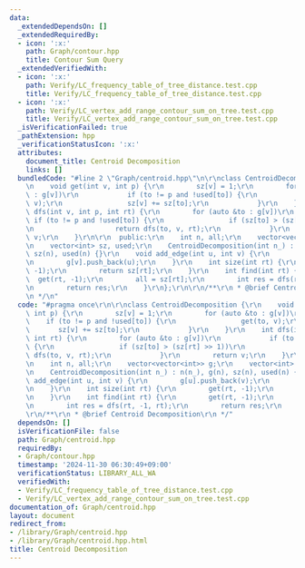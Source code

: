 ```yaml
---
data:
  _extendedDependsOn: []
  _extendedRequiredBy:
  - icon: ':x:'
    path: Graph/contour.hpp
    title: Contour Sum Query
  _extendedVerifiedWith:
  - icon: ':x:'
    path: Verify/LC_frequency_table_of_tree_distance.test.cpp
    title: Verify/LC_frequency_table_of_tree_distance.test.cpp
  - icon: ':x:'
    path: Verify/LC_vertex_add_range_contour_sum_on_tree.test.cpp
    title: Verify/LC_vertex_add_range_contour_sum_on_tree.test.cpp
  _isVerificationFailed: true
  _pathExtension: hpp
  _verificationStatusIcon: ':x:'
  attributes:
    document_title: Centroid Decomposition
    links: []
  bundledCode: "#line 2 \"Graph/centroid.hpp\"\n\r\nclass CentroidDecomposition {\r\
    \n    void get(int v, int p) {\r\n        sz[v] = 1;\r\n        for (auto &to\
    \ : g[v])\r\n            if (to != p and !used[to]) {\r\n                get(to,\
    \ v);\r\n                sz[v] += sz[to];\r\n            }\r\n    }\r\n    int\
    \ dfs(int v, int p, int rt) {\r\n        for (auto &to : g[v])\r\n           \
    \ if (to != p and !used[to]) {\r\n                if (sz[to] > (sz[rt] >> 1))\r\
    \n                    return dfs(to, v, rt);\r\n            }\r\n        return\
    \ v;\r\n    }\r\n\r\n  public:\r\n    int n, all;\r\n    vector<vector<int>> g;\r\
    \n    vector<int> sz, used;\r\n    CentroidDecomposition(int n_) : n(n_), g(n),\
    \ sz(n), used(n) {}\r\n    void add_edge(int u, int v) {\r\n        g[u].push_back(v);\r\
    \n        g[v].push_back(u);\r\n    }\r\n    int size(int rt) {\r\n        get(rt,\
    \ -1);\r\n        return sz[rt];\r\n    }\r\n    int find(int rt) {\r\n      \
    \  get(rt, -1);\r\n        all = sz[rt];\r\n        int res = dfs(rt, -1, rt);\r\
    \n        return res;\r\n    }\r\n};\r\n\r\n/**\r\n * @brief Centroid Decomposition\r\
    \n */\n"
  code: "#pragma once\r\n\r\nclass CentroidDecomposition {\r\n    void get(int v,\
    \ int p) {\r\n        sz[v] = 1;\r\n        for (auto &to : g[v])\r\n        \
    \    if (to != p and !used[to]) {\r\n                get(to, v);\r\n         \
    \       sz[v] += sz[to];\r\n            }\r\n    }\r\n    int dfs(int v, int p,\
    \ int rt) {\r\n        for (auto &to : g[v])\r\n            if (to != p and !used[to])\
    \ {\r\n                if (sz[to] > (sz[rt] >> 1))\r\n                    return\
    \ dfs(to, v, rt);\r\n            }\r\n        return v;\r\n    }\r\n\r\n  public:\r\
    \n    int n, all;\r\n    vector<vector<int>> g;\r\n    vector<int> sz, used;\r\
    \n    CentroidDecomposition(int n_) : n(n_), g(n), sz(n), used(n) {}\r\n    void\
    \ add_edge(int u, int v) {\r\n        g[u].push_back(v);\r\n        g[v].push_back(u);\r\
    \n    }\r\n    int size(int rt) {\r\n        get(rt, -1);\r\n        return sz[rt];\r\
    \n    }\r\n    int find(int rt) {\r\n        get(rt, -1);\r\n        all = sz[rt];\r\
    \n        int res = dfs(rt, -1, rt);\r\n        return res;\r\n    }\r\n};\r\n\
    \r\n/**\r\n * @brief Centroid Decomposition\r\n */"
  dependsOn: []
  isVerificationFile: false
  path: Graph/centroid.hpp
  requiredBy:
  - Graph/contour.hpp
  timestamp: '2024-11-30 06:30:49+09:00'
  verificationStatus: LIBRARY_ALL_WA
  verifiedWith:
  - Verify/LC_frequency_table_of_tree_distance.test.cpp
  - Verify/LC_vertex_add_range_contour_sum_on_tree.test.cpp
documentation_of: Graph/centroid.hpp
layout: document
redirect_from:
- /library/Graph/centroid.hpp
- /library/Graph/centroid.hpp.html
title: Centroid Decomposition
---
```

